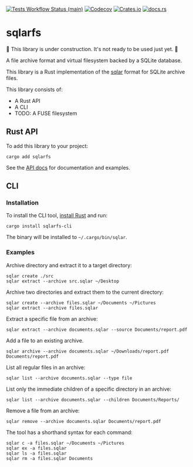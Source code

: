 [![Tests Workflow Status (main)](https://img.shields.io/github/actions/workflow/status/lostatc/sqlarfs-rs/test.yaml?branch=main&label=Tests&style=for-the-badge&logo=github)](https://github.com/lostatc/sqlarfs-rs/actions/workflows/test.yaml)
[![Codecov](https://img.shields.io/codecov/c/github/lostatc/sqlarfs-rs?logo=codecov&style=for-the-badge)](https://app.codecov.io/gh/lostatc/sqlarfs-rs)
[![Crates.io](https://img.shields.io/crates/v/sqlarfs?logo=rust&style=for-the-badge)](https://crates.io/crates/sqlarfs)
[![docs.rs](https://img.shields.io/docsrs/sqlarfs?logo=docs.rs&style=for-the-badge)](https://docs.rs/sqlarfs)

# sqlarfs

🚧 This library is under construction. It's not ready to be used just yet. 🚧

A file archive format and virtual filesystem backed by a SQLite database.

This library is a Rust implementation of the
[sqlar](https://sqlite.org/sqlar.html) format for SQLite archive files.

This library consists of:

- A Rust API
- A CLI
- TODO: A FUSE filesystem

## Rust API

To add this library to your project:

```shell
cargo add sqlarfs
```

See the [API docs](https://docs.rs/sqlarfs) for documentation and examples.

## CLI

### Installation

To install the CLI tool, [install
Rust](https://www.rust-lang.org/tools/install) and run:

```shell
cargo install sqlarfs-cli
```

The binary will be installed to `~/.cargo/bin/sqlar`.

### Examples

Archive directory and extract it to a target directory:

```shell
sqlar create ./src
sqlar extract --archive src.sqlar ~/Desktop
```

Archive two directories and extract them to the current directory:

```shell
sqlar create --archive files.sqlar ~/Documents ~/Pictures
sqlar extract --archive files.sqlar
```

Extract a specific file from an archive:

```shell
sqlar extract --archive documents.sqlar --source Documents/report.pdf
```

Add a file to an existing archive.

```shell
sqlar archive --archive documents.sqlar ~/Downloads/report.pdf Documents/report.pdf
```

List all regular files in an archive:

```shell
sqlar list --archive documents.sqlar --type file
```

List only the immediate children of a specific directory in an archive:

```shell
sqlar list --archive documents.sqlar --children Documents/Reports/
```

Remove a file from an archive:

```shell
sqlar remove --archive documents.sqlar Documents/report.pdf
```

The tool has a shorthand syntax for each command:

```shell
sqlar c -a files.sqlar ~/Documents ~/Pictures
sqlar ex -a files.sqlar
sqlar ls -a files.sqlar
sqlar rm -a files.sqlar Documents
```
